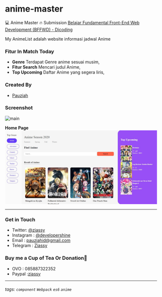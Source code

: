 # anime-master
💻 Anime Master 🔥 Submission [Belajar Fundamental Front-End Web Development (BFFWD) - Dicoding](https://www.dicoding.com/academies/163)

My AnimeList adalah website informasi jadwal Anime 

### Fitur In Match Today 
- __Genre__ Terdapat Genre anime sesuai musim,
- __Fitur Search__ Mencari judul Anime,
- __Top Upcoming__ Daftar Anime yang segera liris,


### Created By
- [Pauziah](https://github.com/ziassy)

### Screenshot
![main](screenshoot/anime.gif)

__Home Page__
![main](screenshoot/anime.JPG)

---

### Get in Touch 

- Twitter: [@ziassy](https://twitter.com/ZIASSY1)
- Instagram : [@developershine](https://www.instagram.com/developershine/)
- Email : [pauziahid@gmail.com](mailto:pauziahid@gmail.com)
- Telegram : [Ziassy](https://t.me/ziassy)

### Buy me a Cup of Tea Or Donation🍺

- OVO : 085887322352
- Paypal :[ziassy](https://www.paypal.me/ziassy)

---


###### tags: `component`  `Webpack` `es6` `anime`
